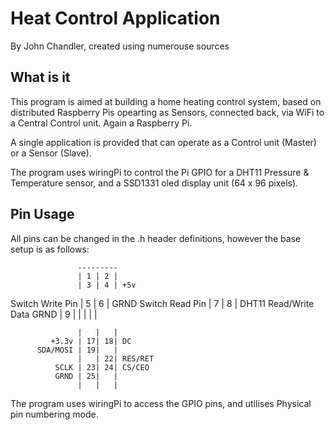 Heat Control Application
====================
By John Chandler, created using numerouse sources

What is it
----------
This program is aimed at building a home heating control system, based on distributed Raspberry Pis opearting
as Sensors, connected back, via WiFi to a Central Control unit.  Again a Raspberry Pi.

A single application is provided that can operate as a Control unit (Master) or a Sensor (Slave).

The program uses wiringPi to control the Pi GPIO for a DHT11 Pressure & Temperature sensor, and
a SSD1331 oled display unit (64 x 96 pixels).


Pin Usage
---------

All pins can be changed in the .h header definitions, however the base setup is as follows:

                   ---------
                   | 1 | 2 |
                   | 3 | 4 | +5v
  Switch Write Pin | 5 | 6 | GRND
   Switch Read Pin | 7 | 8 | DHT11 Read/Write Data
             GRND  | 9 |   |
                   |   |   |

                   |   |   |
             +3.3v | 17| 18| DC
          SDA/MOSI | 19|   |
                   |   | 22| RES/RET
              SCLK | 23| 24| CS/CEO
              GRND | 25|   |
                   |   |   |

The program uses wiringPi to access the GPIO pins, and utilises Physical pin numbering mode.



